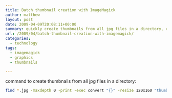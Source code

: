 ```yaml
---
title: Batch thumbnail creation with ImageMagick
author: matthew
layout: post
date: 2009-04-09T20:08:11+00:00
summary: quickly create thumbnails from all jpg files in a directory, using a 1-line command.
url: /2009/04/batch-thumbnail-creation-with-imagemagick/
categories:
  - technology
tags:
  - imagemagick
  - graphics
  - thumbnails

---
```

command to create thumbnails from all jpg files in a directory:
```bash
find *.jpg -maxdepth 0 -print -exec convert "{}" -resize 120x160 "thumbnails/{}" \;
```